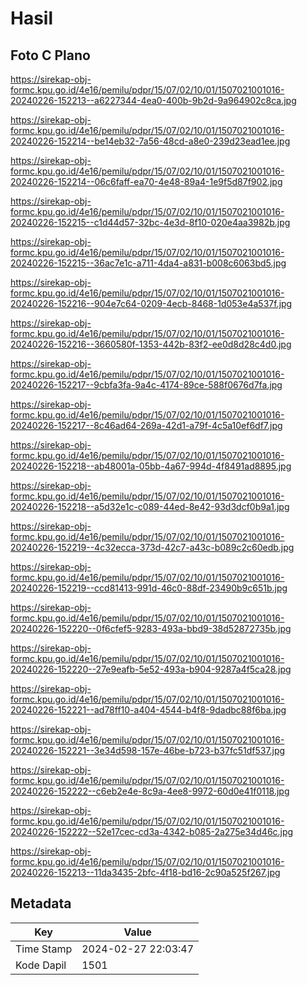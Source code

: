# Hasil

## Foto C Plano

https://sirekap-obj-formc.kpu.go.id/4e16/pemilu/pdpr/15/07/02/10/01/1507021001016-20240226-152213--a6227344-4ea0-400b-9b2d-9a964902c8ca.jpg

https://sirekap-obj-formc.kpu.go.id/4e16/pemilu/pdpr/15/07/02/10/01/1507021001016-20240226-152214--be14eb32-7a56-48cd-a8e0-239d23ead1ee.jpg

https://sirekap-obj-formc.kpu.go.id/4e16/pemilu/pdpr/15/07/02/10/01/1507021001016-20240226-152214--06c6faff-ea70-4e48-89a4-1e9f5d87f902.jpg

https://sirekap-obj-formc.kpu.go.id/4e16/pemilu/pdpr/15/07/02/10/01/1507021001016-20240226-152215--c1d44d57-32bc-4e3d-8f10-020e4aa3982b.jpg

https://sirekap-obj-formc.kpu.go.id/4e16/pemilu/pdpr/15/07/02/10/01/1507021001016-20240226-152215--36ac7e1c-a711-4da4-a831-b008c6063bd5.jpg

https://sirekap-obj-formc.kpu.go.id/4e16/pemilu/pdpr/15/07/02/10/01/1507021001016-20240226-152216--904e7c64-0209-4ecb-8468-1d053e4a537f.jpg

https://sirekap-obj-formc.kpu.go.id/4e16/pemilu/pdpr/15/07/02/10/01/1507021001016-20240226-152216--3660580f-1353-442b-83f2-ee0d8d28c4d0.jpg

https://sirekap-obj-formc.kpu.go.id/4e16/pemilu/pdpr/15/07/02/10/01/1507021001016-20240226-152217--9cbfa3fa-9a4c-4174-89ce-588f0676d7fa.jpg

https://sirekap-obj-formc.kpu.go.id/4e16/pemilu/pdpr/15/07/02/10/01/1507021001016-20240226-152217--8c46ad64-269a-42d1-a79f-4c5a10ef6df7.jpg

https://sirekap-obj-formc.kpu.go.id/4e16/pemilu/pdpr/15/07/02/10/01/1507021001016-20240226-152218--ab48001a-05bb-4a67-994d-4f8491ad8895.jpg

https://sirekap-obj-formc.kpu.go.id/4e16/pemilu/pdpr/15/07/02/10/01/1507021001016-20240226-152218--a5d32e1c-c089-44ed-8e42-93d3dcf0b9a1.jpg

https://sirekap-obj-formc.kpu.go.id/4e16/pemilu/pdpr/15/07/02/10/01/1507021001016-20240226-152219--4c32ecca-373d-42c7-a43c-b089c2c60edb.jpg

https://sirekap-obj-formc.kpu.go.id/4e16/pemilu/pdpr/15/07/02/10/01/1507021001016-20240226-152219--ccd81413-991d-46c0-88df-23490b9c651b.jpg

https://sirekap-obj-formc.kpu.go.id/4e16/pemilu/pdpr/15/07/02/10/01/1507021001016-20240226-152220--0f6cfef5-9283-493a-bbd9-38d52872735b.jpg

https://sirekap-obj-formc.kpu.go.id/4e16/pemilu/pdpr/15/07/02/10/01/1507021001016-20240226-152220--27e9eafb-5e52-493a-b904-9287a4f5ca28.jpg

https://sirekap-obj-formc.kpu.go.id/4e16/pemilu/pdpr/15/07/02/10/01/1507021001016-20240226-152221--ad78ff10-a404-4544-b4f8-9dadbc88f6ba.jpg

https://sirekap-obj-formc.kpu.go.id/4e16/pemilu/pdpr/15/07/02/10/01/1507021001016-20240226-152221--3e34d598-157e-46be-b723-b37fc51df537.jpg

https://sirekap-obj-formc.kpu.go.id/4e16/pemilu/pdpr/15/07/02/10/01/1507021001016-20240226-152222--c6eb2e4e-8c9a-4ee8-9972-60d0e41f0118.jpg

https://sirekap-obj-formc.kpu.go.id/4e16/pemilu/pdpr/15/07/02/10/01/1507021001016-20240226-152222--52e17cec-cd3a-4342-b085-2a275e34d46c.jpg

https://sirekap-obj-formc.kpu.go.id/4e16/pemilu/pdpr/15/07/02/10/01/1507021001016-20240226-152213--11da3435-2bfc-4f18-bd16-2c90a525f267.jpg


## Metadata

| Key        | Value               |
| ---------- | ------------------- |
| Time Stamp | 2024-02-27 22:03:47 |
| Kode Dapil | 1501                |



